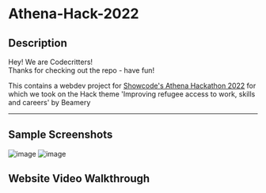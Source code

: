 # Athena-Hack-2022

## Description

Hey! We are Codecritters! <br>
Thanks for checking out the repo - have fun!

This contains a webdev project for [Showcode's Athena Hackathon 2022]() for which we took on the Hack theme 'Improving refugee access to work, skills and careers' by Beamery

---

## Sample Screenshots
![image](https://user-images.githubusercontent.com/81781462/173254089-e2076a48-cf35-453e-aed8-c8f6a489a8a7.png)
![image](https://user-images.githubusercontent.com/81781462/173254118-28d6b4ee-6132-4c09-899c-0e8c4b70e062.png)

## Website Video Walkthrough
